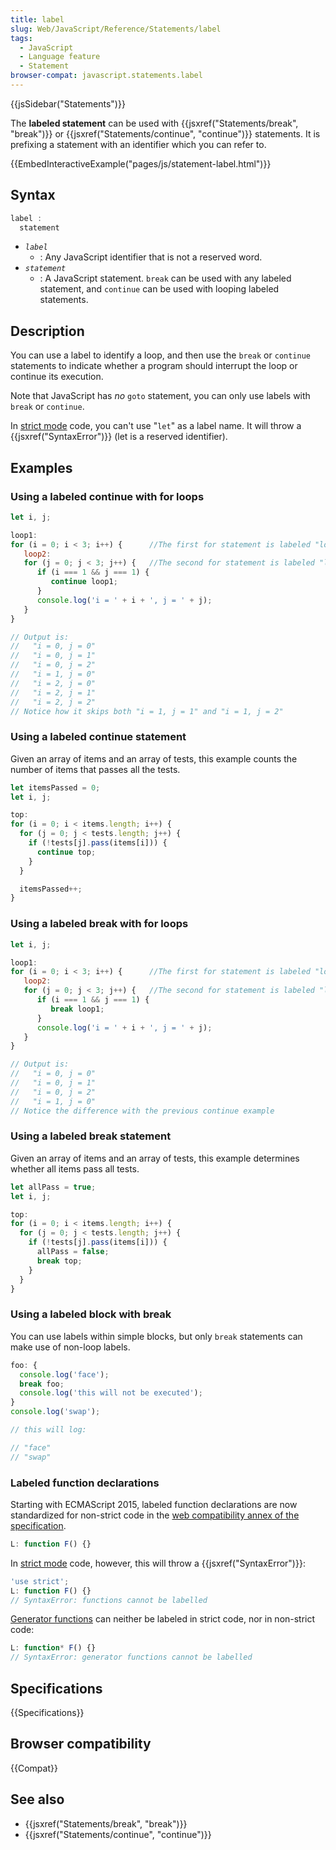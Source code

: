 ```yaml
---
title: label
slug: Web/JavaScript/Reference/Statements/label
tags:
  - JavaScript
  - Language feature
  - Statement
browser-compat: javascript.statements.label
---
```

{{jsSidebar("Statements")}}

The **labeled statement** can be used with
{{jsxref("Statements/break",
  "break")}} or
{{jsxref("Statements/continue", "continue")}} statements. It is
prefixing a statement with an identifier which you can refer to.

{{EmbedInteractiveExample("pages/js/statement-label.html")}}

## Syntax

```js
label :
  statement
```

*   <code><em>label</em></code>
    *   : Any JavaScript identifier that is not a reserved word.
*   <code><em>statement</em></code>
    *   : A JavaScript statement. `break` can be used with any labeled statement,
        and `continue` can be used with looping labeled statements.

## Description

You can use a label to identify a loop, and then use the `break` or `continue`
statements to indicate whether a program should interrupt the loop or continue
its execution.

Note that JavaScript has *no* `goto` statement, you can only use labels with
`break` or `continue`.

In [strict mode](/en-US/docs/Web/JavaScript/Reference/Strict_mode) code, you
can't use "`let`" as a label name. It will throw a
{{jsxref("SyntaxError")}} (let is a reserved identifier).

## Examples

### Using a labeled continue with for loops

```js
let i, j;

loop1:
for (i = 0; i < 3; i++) {      //The first for statement is labeled "loop1"
   loop2:
   for (j = 0; j < 3; j++) {   //The second for statement is labeled "loop2"
      if (i === 1 && j === 1) {
         continue loop1;
      }
      console.log('i = ' + i + ', j = ' + j);
   }
}

// Output is:
//   "i = 0, j = 0"
//   "i = 0, j = 1"
//   "i = 0, j = 2"
//   "i = 1, j = 0"
//   "i = 2, j = 0"
//   "i = 2, j = 1"
//   "i = 2, j = 2"
// Notice how it skips both "i = 1, j = 1" and "i = 1, j = 2"
```

### Using a labeled continue statement

Given an array of items and an array of tests, this example counts the number of
items that passes all the tests.

```js
let itemsPassed = 0;
let i, j;

top:
for (i = 0; i < items.length; i++) {
  for (j = 0; j < tests.length; j++) {
    if (!tests[j].pass(items[i])) {
      continue top;
    }
  }

  itemsPassed++;
}
```

### Using a labeled break with for loops

```js
let i, j;

loop1:
for (i = 0; i < 3; i++) {      //The first for statement is labeled "loop1"
   loop2:
   for (j = 0; j < 3; j++) {   //The second for statement is labeled "loop2"
      if (i === 1 && j === 1) {
         break loop1;
      }
      console.log('i = ' + i + ', j = ' + j);
   }
}

// Output is:
//   "i = 0, j = 0"
//   "i = 0, j = 1"
//   "i = 0, j = 2"
//   "i = 1, j = 0"
// Notice the difference with the previous continue example
```

### Using a labeled break statement

Given an array of items and an array of tests, this example determines whether
all items pass all tests.

```js
let allPass = true;
let i, j;

top:
for (i = 0; i < items.length; i++) {
  for (j = 0; j < tests.length; j++) {
    if (!tests[j].pass(items[i])) {
      allPass = false;
      break top;
    }
  }
}
```

### Using a labeled block with break

You can use labels within simple blocks, but only `break` statements can make
use of non-loop labels.

```js
foo: {
  console.log('face');
  break foo;
  console.log('this will not be executed');
}
console.log('swap');

// this will log:

// "face"
// "swap" 
```

### Labeled function declarations

Starting with ECMAScript 2015, labeled function declarations are now
standardized for non-strict code in the
[web compatibility annex of the specification](https://www.ecma-international.org/ecma-262/6.0/#sec-labelled-function-declarations).

```js
L: function F() {}
```

In [strict mode](/en-US/docs/Web/JavaScript/Reference/Strict_mode) code,
however, this will throw a {{jsxref("SyntaxError")}}:

```js
'use strict';
L: function F() {}
// SyntaxError: functions cannot be labelled
```

[Generator functions](/en-US/docs/Web/JavaScript/Reference/Statements/function\*)
can neither be labeled in strict code, nor in non-strict code:

```js
L: function* F() {}
// SyntaxError: generator functions cannot be labelled
```

## Specifications

{{Specifications}}

## Browser compatibility

{{Compat}}

## See also

*   {{jsxref("Statements/break", "break")}}
*   {{jsxref("Statements/continue", "continue")}}
